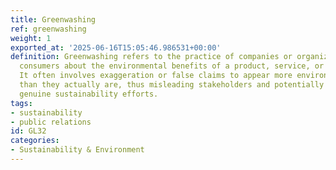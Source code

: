 ```yaml
---
title: Greenwashing
ref: greenwashing
weight: 1
exported_at: '2025-06-16T15:05:46.986531+00:00'
definition: Greenwashing refers to the practice of companies or organizations misleading
  consumers about the environmental benefits of a product, service, or company practices.
  It often involves exaggeration or false claims to appear more environmentally friendly
  than they actually are, thus misleading stakeholders and potentially undermining
  genuine sustainability efforts.
tags:
- sustainability
- public relations
id: GL32
categories:
- Sustainability & Environment
---
```


